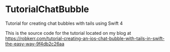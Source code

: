 # TutorialChatBubble
Tutorial for creating chat bubbles with tails using Swift 4

This is the source code for the tutorial located on my blog at https://robkerr.com/tutorial-creating-an-ios-chat-bubble-with-tails-in-swift-the-easy-way-9f4db2c26aa
